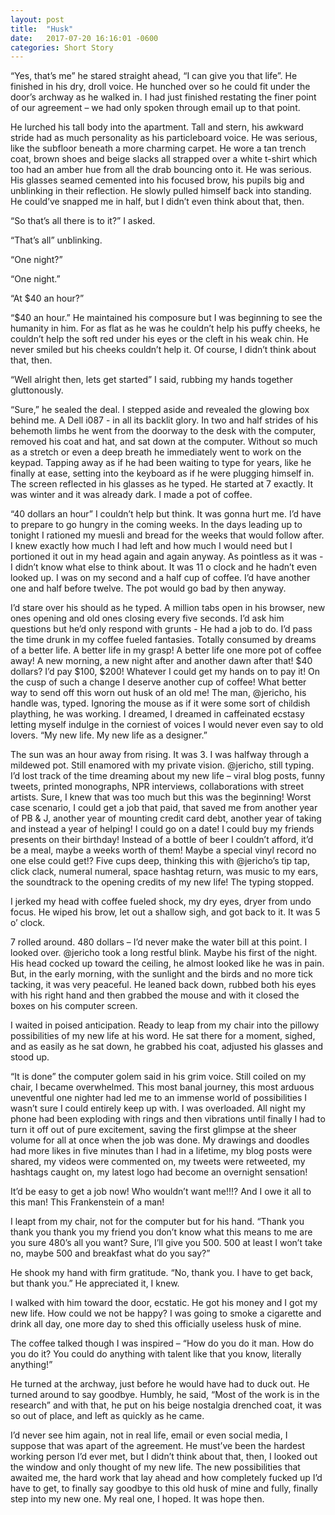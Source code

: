 ```yaml
---
layout: post
title:  "Husk"
date:   2017-07-20 16:16:01 -0600
categories: Short Story
---
```


“Yes, that’s me” he stared straight ahead, “I can give you that life”. He finished in his dry, droll voice. He hunched over so he could fit under the door’s archway as he walked in. I had just finished restating the finer point of our agreement – we had only spoken through email up to that point.

He lurched his tall body into the apartment. Tall and stern, his awkward stride had as much personality as his particleboard voice. He was serious, like the subfloor beneath a more charming carpet. He wore a tan trench coat, brown shoes and beige slacks all strapped over a white t-shirt which too had an amber hue from all the drab bouncing onto it. He was serious. His glasses seamed cemented into his focused brow, his pupils big and unblinking in their reflection. He slowly pulled himself back into standing. He could’ve snapped me in half, but I didn’t even think about that, then.

“So that’s all there is to it?” I asked.

“That’s all” unblinking.

“One night?”

“One night.”

“At $40 an hour?”

“$40 an hour.” He maintained his composure but I was beginning to see the humanity in him. For as flat as he was he couldn’t help his puffy cheeks, he couldn’t help the soft red under his eyes or the cleft in his weak chin. He never smiled but his cheeks couldn’t help it.
Of course, I didn’t think about that, then.

“Well alright then, lets get started” I said, rubbing my hands together gluttonously.

“Sure,” he sealed the deal. I stepped aside and revealed the glowing box behind me. A Dell i087 - in all its backlit glory. In two and half strides of his behemoth limbs he went from the doorway to the desk with the computer, removed his coat and hat, and sat down at the computer. Without so much as a stretch or even a deep breath he immediately went to work on the keypad. Tapping away as if he had been waiting to type for years, like he finally at ease, setting into the keyboard as if he were plugging himself in.  The screen reflected in his glasses as he typed. He started at 7 exactly. It was winter and it was already dark. I made a pot of coffee.

“40 dollars an hour” I couldn’t help but think. It was gonna hurt me. I’d have to prepare to go hungry in the coming weeks. In the days leading up to tonight I rationed my muesli and bread for the weeks that would follow after. I knew exactly how much I had left and how much I would need but I portioned it out in my head again and again anyway. As pointless as it was - I didn’t know what else to think about. It was 11 o clock and he hadn’t even looked up. I was on my second and a half cup of coffee. I’d have another one and half before twelve. The pot would go bad by then anyway.

I’d stare over his should as he typed. A million tabs open in his browser, new ones opening and old ones closing every five seconds. I’d ask him questions but he’d only respond with grunts - He had a job to do. I’d pass the time drunk in my coffee fueled fantasies. Totally consumed by dreams of a better life. A better life in my grasp! A better life one more pot of coffee away! A new morning, a new night after and another dawn after that! $40 dollars? I’d pay $100, $200! Whatever I could get my hands on to pay it! On the cusp of such a change I deserve another cup of coffee! What better way to send off this worn out husk of an old me!
The man, @jericho, his handle was, typed. Ignoring the mouse as if it were some sort of childish plaything, he was working. I dreamed, I dreamed in caffeinated ecstasy letting myself indulge in the corniest of voices I would never even say to old lovers. “My new life. My new life as a designer.”

The sun was an hour away from rising. It was 3. I was halfway through a mildewed pot. Still enamored with my private vision. @jericho, still typing. I’d lost track of the time dreaming about my new life – viral blog posts, funny tweets, printed monographs, NPR interviews, collaborations with street artists. Sure, I knew that was too much but this was the beginning! Worst case scenario, I could get a job that paid, that saved me from another year of PB & J, another year of mounting credit card debt, another year of taking and instead a year of helping! I could go on a date! I could buy my friends presents on their birthday! Instead of a bottle of beer I couldn’t afford, it’d be a meal, maybe a weeks worth of them! Maybe a special vinyl record no one else could get!? Five cups deep, thinking this with @jericho’s tip tap, click clack, numeral numeral, space hashtag return, was music to my ears, the soundtrack to the opening credits of my new life!
The typing stopped.

I jerked my head with coffee fueled shock, my dry eyes, dryer from undo focus. He wiped his brow, let out a shallow sigh, and got back to it. It was 5 o’ clock.

7 rolled around. 480 dollars – I’d never make the water bill at this point. I looked over. @jericho took a long restful blink. Maybe his first of the night. His head cocked up toward the ceiling, he almost looked like he was in pain. But, in the early morning, with the sunlight and the birds and no more tick tacking, it was very peaceful. He leaned back down, rubbed both his eyes with his right hand and then grabbed the mouse and with it closed the boxes on his computer screen.

I waited in poised anticipation. Ready to leap from my chair into the pillowy possibilities of my new life at his word. He sat there for a moment, sighed, and as easily as he sat down, he grabbed his coat, adjusted his glasses and stood up.

“It is done” the computer golem said in his grim voice. Still coiled on my chair, I became overwhelmed. This most banal journey, this most arduous uneventful one nighter had led me to an immense world of possibilities I wasn’t sure I could entirely keep up with.
I was overloaded. All night my phone had been exploding with rings and then vibrations until finally I had to turn it off out of pure excitement, saving the first glimpse at the sheer volume for all at once when the job was done. My drawings and doodles had more likes in five minutes than I had in a lifetime, my blog posts were shared, my videos were commented on, my tweets were retweeted, my hashtags caught on, my latest logo had become an overnight sensation!

It’d be easy to get a job now! Who wouldn’t want me!!!? And I owe it all to this man! This Frankenstein of a man!

I leapt from my chair, not for the computer but for his hand.
“Thank you thank you thank you my friend you don’t know what this means to me are you sure 480’s all you want? Sure, I’ll give you 500. 500 at least I won’t take no, maybe 500 and breakfast what do you say?”

He shook my hand with firm gratitude. “No, thank you. I have to get back, but thank you.” He appreciated it, I knew.

I walked with him toward the door, ecstatic. He got his money and I got my new life. How could we not be happy? I was going to smoke a cigarette and drink all day, one more day to shed this officially useless husk of mine.

The coffee talked though I was inspired – “How do you do it man. How do you do it? You could do anything with talent like that you know, literally anything!”

He turned at the archway, just before he would have had to duck out. He turned around to say goodbye. Humbly, he said, “Most of the work is in the research” and with that, he put on his beige nostalgia drenched coat, it was so out of place, and left as quickly as he came.

I’d never see him again, not in real life, email or even social media, I suppose that was apart of the agreement. He must’ve been the hardest working person I’d ever met, but I didn’t think about that, then, I looked out the window and only thought of my new life. The new possibilities that awaited me, the hard work that lay ahead and how completely fucked up I’d have to get, to finally say goodbye to this old husk of mine and fully, finally step into my new one. My real one, I hoped. It was hope then.
